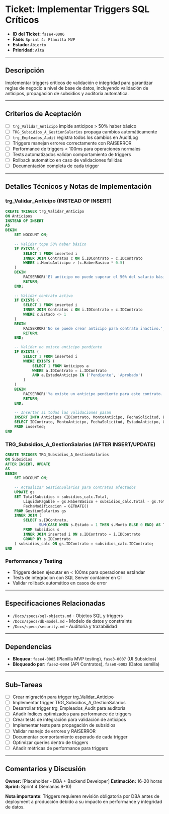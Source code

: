 # Ticket: Implementar Triggers SQL Críticos

- **ID del Ticket:** `fase4-0006`
- **Fase:** `Sprint 4: Planilla MVP`
- **Estado:** `Abierto`
- **Prioridad:** `Alta`

---

## Descripción

Implementar triggers críticos de validación e integridad para garantizar reglas de negocio a nivel de base de datos, incluyendo validación de anticipos, propagación de subsidios y auditoría automática.

---

## Criterios de Aceptación

- [ ] `trg_Validar_Anticipo` impide anticipos > 50% haber básico
- [ ] `TRG_Subsidios_A_GestionSalarios` propaga cambios automáticamente
- [ ] `trg_Empleados_Audit` registra todos los cambios en AuditLog
- [ ] Triggers manejan errores correctamente con RAISERROR
- [ ] Performance de triggers < 100ms para operaciones normales
- [ ] Tests automatizados validan comportamiento de triggers
- [ ] Rollback automático en caso de validaciones fallidas
- [ ] Documentación completa de cada trigger

---

## Detalles Técnicos y Notas de Implementación

### trg_Validar_Anticipo (INSTEAD OF INSERT)
```sql
CREATE TRIGGER trg_Validar_Anticipo
ON Anticipos
INSTEAD OF INSERT
AS
BEGIN
    SET NOCOUNT ON;
    
    -- Validar tope 50% haber básico
    IF EXISTS (
        SELECT 1 FROM inserted i 
        INNER JOIN Contratos c ON i.IDContrato = c.IDContrato
        WHERE i.MontoAnticipo > (c.HaberBasico * 0.5)
    )
    BEGIN
        RAISERROR('El anticipo no puede superar el 50% del salario básico vigente.', 16, 1);
        RETURN;
    END;
    
    -- Validar contrato activo
    IF EXISTS (
        SELECT 1 FROM inserted i 
        INNER JOIN Contratos c ON i.IDContrato = c.IDContrato
        WHERE c.Estado <> 1
    )
    BEGIN
        RAISERROR('No se puede crear anticipo para contrato inactivo.', 16, 1);
        RETURN;
    END;
    
    -- Validar no existe anticipo pendiente
    IF EXISTS (
        SELECT 1 FROM inserted i
        WHERE EXISTS (
            SELECT 1 FROM Anticipos a 
            WHERE a.IDContrato = i.IDContrato 
            AND a.EstadoAnticipo IN ('Pendiente', 'Aprobado')
        )
    )
    BEGIN
        RAISERROR('Ya existe un anticipo pendiente para este contrato.', 16, 1);
        RETURN;
    END;
    
    -- Insertar si todas las validaciones pasan
    INSERT INTO Anticipos (IDContrato, MontoAnticipo, FechaSolicitud, EstadoAnticipo, Usuario, FechaCreacion)
    SELECT IDContrato, MontoAnticipo, FechaSolicitud, EstadoAnticipo, Usuario, GETDATE()
    FROM inserted;
END
```

### TRG_Subsidios_A_GestionSalarios (AFTER INSERT/UPDATE)
```sql
CREATE TRIGGER TRG_Subsidios_A_GestionSalarios
ON Subsidios
AFTER INSERT, UPDATE
AS
BEGIN
    SET NOCOUNT ON;
    
    -- Actualizar GestionSalarios para contratos afectados
    UPDATE gs
    SET TotalSubsidios = subsidios_calc.Total,
        LiquidoPagable = gs.HaberBasico + subsidios_calc.Total - gs.TotalDescuentos,
        FechaModificacion = GETDATE()
    FROM GestionSalarios gs
    INNER JOIN (
        SELECT s.IDContrato, 
               SUM(CASE WHEN s.Estado = 1 THEN s.Monto ELSE 0 END) AS Total
        FROM Subsidios s
        INNER JOIN inserted i ON s.IDContrato = i.IDContrato
        GROUP BY s.IDContrato
    ) subsidios_calc ON gs.IDContrato = subsidios_calc.IDContrato;
END
```

### Performance y Testing
- Triggers deben ejecutar en < 100ms para operaciones estándar
- Tests de integración con SQL Server container en CI
- Validar rollback automático en casos de error

---

## Especificaciones Relacionadas

- `/Docs/specs/sql-objects.md` - Objetos SQL y triggers
- `/Docs/specs/db-model.md` - Modelo de datos y constraints
- `/Docs/specs/security.md` - Auditoría y trazabilidad

---

## Dependencias

- **Bloquea:** `fase4-0005` (Planilla MVP testing), `fase3-0007` (UI Subsidios)
- **Bloqueado por:** `fase2-0004` (API Contratos), `fase0-0002` (Datos semilla)

---

## Sub-Tareas

- [ ] Crear migración para trigger trg_Validar_Anticipo
- [ ] Implementar trigger TRG_Subsidios_A_GestionSalarios  
- [ ] Desarrollar trigger trg_Empleados_Audit para auditoría
- [ ] Añadir índices optimizados para performance de triggers
- [ ] Crear tests de integración para validación de anticipos
- [ ] Implementar tests para propagación de subsidios
- [ ] Validar manejo de errores y RAISERROR
- [ ] Documentar comportamiento esperado de cada trigger
- [ ] Optimizar queries dentro de triggers
- [ ] Añadir métricas de performance para triggers

---

## Comentarios y Discusión

**Owner:** [Placeholder - DBA + Backend Developer]
**Estimación:** 16-20 horas
**Sprint:** Sprint 4 (Semanas 9-10)

**Nota importante**: Triggers requieren revisión obligatoria por DBA antes de deployment a producción debido a su impacto en performance y integridad de datos.